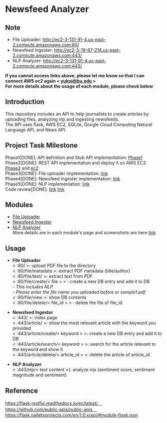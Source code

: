 # Newsfeed Analyzer
## __Note__
- File Uploader: http://ec2-3-131-91-4.us-east-2.compute.amazonaws.com:80/ <br/>
- Newsfeed Ingester: http://ec2-3-19-67-214.us-east-2.compute.amazonaws.com:443/ <br/>
- NLP Analyzer: http://ec2-3-131-91-4.us-east-2.compute.amazonaws.com:443/ <br/>
  
__If you cannot access links above, please let me know so that I can connect AWS ec2 again < yukoi@bu.edu >__ <br/>
__For more details about the usage of each module, please check below__ <br/>

## Introduction 
This repository includes an API to help journalists to create articles by uploading files, analyzing nlp and ingesting newsfeeds. <br/>
The API uses flask, AWS EC2, SQLite, Google Cloud Computing Natural Language API, and News API. 

## Project Task Milestone
Phase1[DONE]: API definition and Stub API implementation: [Phase1](https://github.com/BUEC500C1/news-analyzer-YukoIshikawa/tree/master/Phase1_StubAPI)<br>
Phase2[DONE]: REST API implementation and deploy it on AWS EC2: [Phase2](https://github.com/BUEC500C1/news-analyzer-YukoIshikawa/tree/master/Phase2_RestAPI) and [ec2](http://ec2-3-17-151-213.us-east-2.compute.amazonaws.com:443/)<br>
Phase3[DONE]: File uploader implementation: [link](https://github.com/BUEC500C1/news-analyzer-YukoIshikawa/tree/master/News_Feed_Analyzer/file_uploader)<br>
Phase4[DONE]: Newsfeed ingester implementation: [link](https://github.com/BUEC500C1/news-analyzer-YukoIshikawa/tree/master/News_Feed_Analyzer/newsfeed_ingester) <br>
Phase5[DONE]: NLP implementation: [link](https://github.com/BUEC500C1/news-analyzer-YukoIshikawa/tree/master/News_Feed_Analyzer/nlp_analyzer) <br>
Code review[DONE]: [link](https://github.com/BUEC500C1/news-analyzer-dongfang98/issues/4) [link](https://github.com/BUEC500C1/news-analyzer-YukoIshikawa/issues)<br>

## Modules
- [File Uploader](https://github.com/BUEC500C1/news-analyzer-YukoIshikawa/tree/master/News_Feed_Analyzer/file_uploader)
- [Newsfeed Ingester](https://github.com/BUEC500C1/news-analyzer-YukoIshikawa/tree/master/News_Feed_Analyzer/newsfeed_ingester)
- [NLP Analyzer](https://github.com/BUEC500C1/news-analyzer-YukoIshikawa/tree/master/News_Feed_Analyzer/nlp_analyzer) <br>
More details are in each module's page and screenshots are here [link](https://github.com/BUEC500C1/news-analyzer-YukoIshikawa/tree/master/screenshots)

## Usage
- __File Uploader__  
< :80/ >: upload PDF file to the directory  
< :80/file/metadata >: extract PDF metadata (title/author)  
< :80/file/text/ >: extract text from PDF  
< :80/file/create/< file > > : create a new DB entry and add it to DB  
      - *This includes NLP*  
      - *Please enter the file name you uploaded before or sample1.pdf*  
< :80/file/view >: show DB contents  
< :80/file/delete/< file_id > > : delete the file of file_id  
  
- __Newsfeed Ingester__  
< :443/ >: index page  
< :443/article/ >: show the most relevant article with the keyword you provided  
< :443/article/create/< keyword > >: create a new DB entry and add it to DB  
< :443/article/search/< keyword > >: search for the article relevant to the keyword and show it  
< :443/article/delete/< article_id > >: delete the article of article_id  
  
- __NLP Analyzer__  
< :443/nlp/< text content >): analyze nlp (sentiment score, sentiment magnitude and sentiment)

##  Reference 
https://flask-restful.readthedocs.io/en/latest/　<br>
https://github.com/public-apis/public-apis　<br>
https://flask.palletsprojects.com/en/1.0.x/api/#module-flask.json <br>
